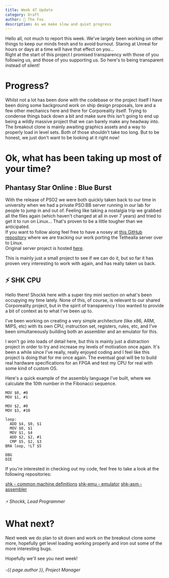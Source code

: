 ```yaml
---
title: Week 47 Update
category: Draft
author: 🦊 The Fox
description: As we make slow and quiet progress
---
```


Hello all, not much to report this week. We've largely been working on other things to keep our minds fresh and to avoid burnout. Staring at Unreal for hours or days at a time will have that effect on you...  
Right at the start of this project I promised transparency with those of you following us, and those of you supporting us. So here's to being transparent instead of silent!

# Progress?

Whilst not a lot has been done with the codebase or the project itself I have been doing some background work on ship design proposals, lore and a few other mechanics here and there for Corporeality itself. Trying to condense things back down a bit and make sure this isn't going to end up being a wildly massive project that we can barely make any headway into.  
The breakout clone is mainly awaiting graphics assets and a way to properly load in level sets. Both of those shouldn't take too long. But to be honest, we just don't want to be looking at it right now!

# Ok, what has been taking up most of your time?

## Phantasy Star Online : Blue Burst

With the release of PSO2 we were both quickly taken back to our time in university when we had a private PSO:BB server running in our lab for people to jump in and out of. Feeling like taking a nostalgia trip we grabbed all the files again (which haven't changed at all in over 7 years) and tried to get it to run on Linux... That's proven to be a little tougher than we anticipated.  
If you want to follow along feel free to have a nosey at [this GitHub repository](https://github.com/shockkolate/tethealla) where we are tracking our work porting the Tethealla server over to Linux.  
Original server project is hosted [here](https://www.pioneer2.net/community/threads/tethealla-server-setup-instructions.1/).  

This is mainly just a small project to see if we can do it, but so far it has proven very interesting to work with again, and has really taken us back.

## ⚡ SHK CPU

Hello there! Shockk here with a super tiny mini section on what's been occupying my time lately. None of this, of course, is relevant to our shared Corporeality project, but in the spirit of transparency I too wanted to provide a bit of context as to what I've been up to.

I've been working on creating a very simple architecture (like x86, ARM, MIPS, etc) with its own CPU, instruction set, registers, rules, etc, and I've been simultaneously building both an assembler and an emulator for this.

I won't go into loads of detail here, but this is mainly just a distraction project in order to try and increase my levels of motivation once again. It's been a while since I've really, really enjoyed coding and I feel like this project is doing that for me once again. The eventual goal will be to build real hardware specifications for an FPGA and test my CPU for real with some kind of custom OS.

Here's a quick example of the assembly language I've built, where we calculate the 10th number in the Fibonacci sequence.

```
MOV $0, #0
MOV $1, #1

MOV $2, #0
MOV $3, #10

loop:
  ADD $4, $0, $1
  MOV $0, $1
  MOV $1, $4
  ADD $2, $2, #1
  CMP $5, $2, $3
BRA loop, !LT $5

DBG
DIE
```

If you're interested in checking out my code, feel free to take a look at the following repositories:

[shk - common machine definitions](https://github.com/shockkolate/shk)
[shk-emu - emulator](https://github.com/shockkolate/shk-asm)
[shk-asm - assembler](https://github.com/shockkolate/shk-emu)

###### ⚡ Shockk, Lead Programmer

# What next?

Next week we do plan to sit down and work on the breakout clone some more, hopefully get level loading working properly and iron out some of the more interesting bugs.



Hopefully we'll see you next week!

###### -{{ page.author }}, Project Manager
